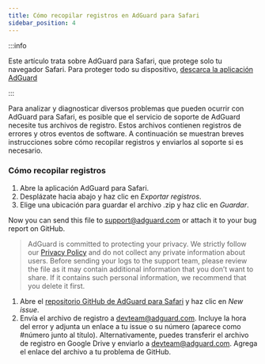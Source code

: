 ```yaml
---
title: Cómo recopilar registros en AdGuard para Safari
sidebar_position: 4
---
```


:::info

Este artículo trata sobre AdGuard para Safari, que protege solo tu navegador Safari. Para proteger todo su dispositivo, [descarca la aplicación AdGuard](https://agrd.io/download-kb-adblock)

:::

Para analizar y diagnosticar diversos problemas que pueden ocurrir con AdGuard para Safari, es posible que el servicio de soporte de AdGuard necesite tus archivos de registro. Estos archivos contienen registros de errores y otros eventos de software. A continuación se muestran breves instrucciones sobre cómo recopilar registros y enviarlos al soporte si es necesario.

### Cómo recopilar registros

1. Abre la aplicación AdGuard para Safari.
2. Desplázate hacia abajo y haz clic en _Exportar registros_.
3. Elige una ubicación para guardar el archivo .zip y haz clic en _Guardar_.

Now you can send this file to support@adguard.com or attach it to your bug report on GitHub.

> AdGuard is committed to protecting your privacy. We strictly follow our [Privacy Policy](https://adguard.com/privacy/safari.html) and do not collect any private information about users. Before sending your logs to the support team, please review the file as it may contain additional information that you don’t want to share. If it contains such personal information, we recommend that you delete it first.

1. Abre el [repositorio GitHub de AdGuard para Safari](https://github.com/AdguardTeam/AdGuardForSafari/issues) y haz clic en _New issue_.
2. Envía el archivo de registro a devteam@adguard.com. Incluye la hora del error y adjunta un enlace a tu issue o su número (aparece como #número junto al título).
   Alternativamente, puedes transferir el archivo de registro en Google Drive y enviarlo a devteam@adguard.com. Agrega el enlace del archivo a tu problema de GitHub.
